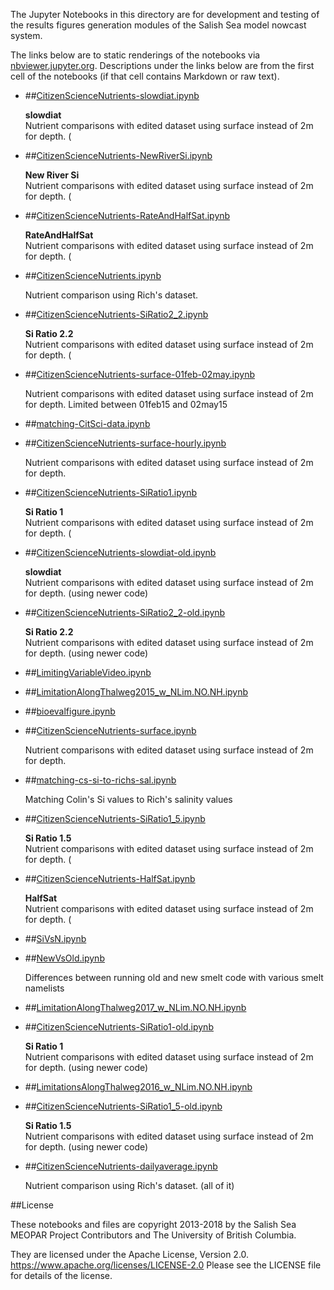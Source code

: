 The Jupyter Notebooks in this directory are for development and testing of
the results figures generation modules of the Salish Sea model nowcast system.

The links below are to static renderings of the notebooks via
[nbviewer.jupyter.org](https://nbviewer.jupyter.org/).
Descriptions under the links below are from the first cell of the notebooks
(if that cell contains Markdown or raw text).

* ##[CitizenScienceNutrients-slowdiat.ipynb](https://nbviewer.jupyter.org/urls/bitbucket.org/salishsea/analysis-vicky/raw/tip/notebooks/smelt_diag/CitizenScienceNutrients-slowdiat.ipynb)  
    
    **slowdiat**  
    Nutrient comparisons with edited dataset using surface instead of 2m for depth. (  

* ##[CitizenScienceNutrients-NewRiverSi.ipynb](https://nbviewer.jupyter.org/urls/bitbucket.org/salishsea/analysis-vicky/raw/tip/notebooks/smelt_diag/CitizenScienceNutrients-NewRiverSi.ipynb)  
    
    **New River Si**  
    Nutrient comparisons with edited dataset using surface instead of 2m for depth. (  

* ##[CitizenScienceNutrients-RateAndHalfSat.ipynb](https://nbviewer.jupyter.org/urls/bitbucket.org/salishsea/analysis-vicky/raw/tip/notebooks/smelt_diag/CitizenScienceNutrients-RateAndHalfSat.ipynb)  
    
    **RateAndHalfSat**  
    Nutrient comparisons with edited dataset using surface instead of 2m for depth. (  

* ##[CitizenScienceNutrients.ipynb](https://nbviewer.jupyter.org/urls/bitbucket.org/salishsea/analysis-vicky/raw/tip/notebooks/smelt_diag/CitizenScienceNutrients.ipynb)  
    
    Nutrient comparison using Rich's dataset.   

* ##[CitizenScienceNutrients-SiRatio2_2.ipynb](https://nbviewer.jupyter.org/urls/bitbucket.org/salishsea/analysis-vicky/raw/tip/notebooks/smelt_diag/CitizenScienceNutrients-SiRatio2_2.ipynb)  
    
    **Si Ratio 2.2**  
    Nutrient comparisons with edited dataset using surface instead of 2m for depth. (  

* ##[CitizenScienceNutrients-surface-01feb-02may.ipynb](https://nbviewer.jupyter.org/urls/bitbucket.org/salishsea/analysis-vicky/raw/tip/notebooks/smelt_diag/CitizenScienceNutrients-surface-01feb-02may.ipynb)  
    
    Nutrient comparisons with edited dataset using surface instead of 2m for depth. Limited between 01feb15 and 02may15  

* ##[matching-CitSci-data.ipynb](https://nbviewer.jupyter.org/urls/bitbucket.org/salishsea/analysis-vicky/raw/tip/notebooks/smelt_diag/matching-CitSci-data.ipynb)  
    
* ##[CitizenScienceNutrients-surface-hourly.ipynb](https://nbviewer.jupyter.org/urls/bitbucket.org/salishsea/analysis-vicky/raw/tip/notebooks/smelt_diag/CitizenScienceNutrients-surface-hourly.ipynb)  
    
    Nutrient comparisons with edited dataset using surface instead of 2m for depth.  

* ##[CitizenScienceNutrients-SiRatio1.ipynb](https://nbviewer.jupyter.org/urls/bitbucket.org/salishsea/analysis-vicky/raw/tip/notebooks/smelt_diag/CitizenScienceNutrients-SiRatio1.ipynb)  
    
    **Si Ratio 1**  
    Nutrient comparisons with edited dataset using surface instead of 2m for depth. (  

* ##[CitizenScienceNutrients-slowdiat-old.ipynb](https://nbviewer.jupyter.org/urls/bitbucket.org/salishsea/analysis-vicky/raw/tip/notebooks/smelt_diag/CitizenScienceNutrients-slowdiat-old.ipynb)  
    
    **slowdiat**  
    Nutrient comparisons with edited dataset using surface instead of 2m for depth. (using newer code)  

* ##[CitizenScienceNutrients-SiRatio2_2-old.ipynb](https://nbviewer.jupyter.org/urls/bitbucket.org/salishsea/analysis-vicky/raw/tip/notebooks/smelt_diag/CitizenScienceNutrients-SiRatio2_2-old.ipynb)  
    
    **Si Ratio 2.2**  
    Nutrient comparisons with edited dataset using surface instead of 2m for depth. (using newer code)  

* ##[LimitingVariableVideo.ipynb](https://nbviewer.jupyter.org/urls/bitbucket.org/salishsea/analysis-vicky/raw/tip/notebooks/smelt_diag/LimitingVariableVideo.ipynb)  
    
* ##[LimitationAlongThalweg2015_w_NLim.NO.NH.ipynb](https://nbviewer.jupyter.org/urls/bitbucket.org/salishsea/analysis-vicky/raw/tip/notebooks/smelt_diag/LimitationAlongThalweg2015_w_NLim.NO.NH.ipynb)  
    
* ##[bioevalfigure.ipynb](https://nbviewer.jupyter.org/urls/bitbucket.org/salishsea/analysis-vicky/raw/tip/notebooks/smelt_diag/bioevalfigure.ipynb)  
    
* ##[CitizenScienceNutrients-surface.ipynb](https://nbviewer.jupyter.org/urls/bitbucket.org/salishsea/analysis-vicky/raw/tip/notebooks/smelt_diag/CitizenScienceNutrients-surface.ipynb)  
    
    Nutrient comparisons with edited dataset using surface instead of 2m for depth.  

* ##[matching-cs-si-to-richs-sal.ipynb](https://nbviewer.jupyter.org/urls/bitbucket.org/salishsea/analysis-vicky/raw/tip/notebooks/smelt_diag/matching-cs-si-to-richs-sal.ipynb)  
    
    Matching Colin's  Si values to Rich's salinity values  

* ##[CitizenScienceNutrients-SiRatio1_5.ipynb](https://nbviewer.jupyter.org/urls/bitbucket.org/salishsea/analysis-vicky/raw/tip/notebooks/smelt_diag/CitizenScienceNutrients-SiRatio1_5.ipynb)  
    
    **Si Ratio 1.5**  
    Nutrient comparisons with edited dataset using surface instead of 2m for depth. (  

* ##[CitizenScienceNutrients-HalfSat.ipynb](https://nbviewer.jupyter.org/urls/bitbucket.org/salishsea/analysis-vicky/raw/tip/notebooks/smelt_diag/CitizenScienceNutrients-HalfSat.ipynb)  
    
    **HalfSat**  
    Nutrient comparisons with edited dataset using surface instead of 2m for depth. (  

* ##[SiVsN.ipynb](https://nbviewer.jupyter.org/urls/bitbucket.org/salishsea/analysis-vicky/raw/tip/notebooks/smelt_diag/SiVsN.ipynb)  
    
* ##[NewVsOld.ipynb](https://nbviewer.jupyter.org/urls/bitbucket.org/salishsea/analysis-vicky/raw/tip/notebooks/smelt_diag/NewVsOld.ipynb)  
    
    Differences between running old and new smelt code with various smelt namelists  

* ##[LimitationAlongThalweg2017_w_NLim.NO.NH.ipynb](https://nbviewer.jupyter.org/urls/bitbucket.org/salishsea/analysis-vicky/raw/tip/notebooks/smelt_diag/LimitationAlongThalweg2017_w_NLim.NO.NH.ipynb)  
    
* ##[CitizenScienceNutrients-SiRatio1-old.ipynb](https://nbviewer.jupyter.org/urls/bitbucket.org/salishsea/analysis-vicky/raw/tip/notebooks/smelt_diag/CitizenScienceNutrients-SiRatio1-old.ipynb)  
    
    **Si Ratio 1**  
    Nutrient comparisons with edited dataset using surface instead of 2m for depth. (using newer code)  

* ##[LimitationsAlongThalweg2016_w_NLim.NO.NH.ipynb](https://nbviewer.jupyter.org/urls/bitbucket.org/salishsea/analysis-vicky/raw/tip/notebooks/smelt_diag/LimitationsAlongThalweg2016_w_NLim.NO.NH.ipynb)  
    
* ##[CitizenScienceNutrients-SiRatio1_5-old.ipynb](https://nbviewer.jupyter.org/urls/bitbucket.org/salishsea/analysis-vicky/raw/tip/notebooks/smelt_diag/CitizenScienceNutrients-SiRatio1_5-old.ipynb)  
    
    **Si Ratio 1.5**  
    Nutrient comparisons with edited dataset using surface instead of 2m for depth. (using newer code)  

* ##[CitizenScienceNutrients-dailyaverage.ipynb](https://nbviewer.jupyter.org/urls/bitbucket.org/salishsea/analysis-vicky/raw/tip/notebooks/smelt_diag/CitizenScienceNutrients-dailyaverage.ipynb)  
    
    Nutrient comparison using Rich's dataset. (all of it)  


##License

These notebooks and files are copyright 2013-2018
by the Salish Sea MEOPAR Project Contributors
and The University of British Columbia.

They are licensed under the Apache License, Version 2.0.
https://www.apache.org/licenses/LICENSE-2.0
Please see the LICENSE file for details of the license.

